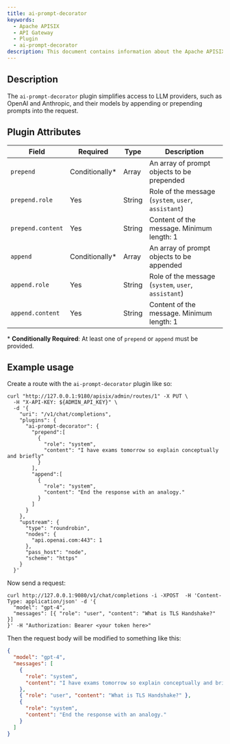```yaml
---
title: ai-prompt-decorator
keywords:
  - Apache APISIX
  - API Gateway
  - Plugin
  - ai-prompt-decorator
description: This document contains information about the Apache APISIX ai-prompt-decorator Plugin.
---
```


<!--
#
# Licensed to the Apache Software Foundation (ASF) under one or more
# contributor license agreements.  See the NOTICE file distributed with
# this work for additional information regarding copyright ownership.
# The ASF licenses this file to You under the Apache License, Version 2.0
# (the "License"); you may not use this file except in compliance with
# the License.  You may obtain a copy of the License at
#
#     http://www.apache.org/licenses/LICENSE-2.0
#
# Unless required by applicable law or agreed to in writing, software
# distributed under the License is distributed on an "AS IS" BASIS,
# WITHOUT WARRANTIES OR CONDITIONS OF ANY KIND, either express or implied.
# See the License for the specific language governing permissions and
# limitations under the License.
#
-->

## Description

The `ai-prompt-decorator` plugin simplifies access to LLM providers, such as OpenAI and Anthropic, and their models by appending or prepending prompts into the request.

## Plugin Attributes

| **Field**         | **Required**    | **Type** | **Description**                                     |
| ----------------- | --------------- | -------- | --------------------------------------------------- |
| `prepend`         | Conditionally\* | Array    | An array of prompt objects to be prepended          |
| `prepend.role`    | Yes             | String   | Role of the message (`system`, `user`, `assistant`) |
| `prepend.content` | Yes             | String   | Content of the message. Minimum length: 1           |
| `append`          | Conditionally\* | Array    | An array of prompt objects to be appended           |
| `append.role`     | Yes             | String   | Role of the message (`system`, `user`, `assistant`) |
| `append.content`  | Yes             | String   | Content of the message. Minimum length: 1           |

\* **Conditionally Required**: At least one of `prepend` or `append` must be provided.

## Example usage

Create a route with the `ai-prompt-decorator` plugin like so:

```shell
curl "http://127.0.0.1:9180/apisix/admin/routes/1" -X PUT \
  -H "X-API-KEY: ${ADMIN_API_KEY}" \
  -d '{
    "uri": "/v1/chat/completions",
    "plugins": {
      "ai-prompt-decorator": {
        "prepend":[
          {
            "role": "system",
            "content": "I have exams tomorrow so explain conceptually and briefly"
          }
        ],
        "append":[
          {
            "role": "system",
            "content": "End the response with an analogy."
          }
        ]
      }
    },
    "upstream": {
      "type": "roundrobin",
      "nodes": {
        "api.openai.com:443": 1
      },
      "pass_host": "node",
      "scheme": "https"
    }
  }'
```

Now send a request:

```shell
curl http://127.0.0.1:9080/v1/chat/completions -i -XPOST  -H 'Content-Type: application/json' -d '{
  "model": "gpt-4",
  "messages": [{ "role": "user", "content": "What is TLS Handshake?" }]
}' -H "Authorization: Bearer <your token here>"
```

Then the request body will be modified to something like this:

```json
{
  "model": "gpt-4",
  "messages": [
    {
      "role": "system",
      "content": "I have exams tomorrow so explain conceptually and briefly"
    },
    { "role": "user", "content": "What is TLS Handshake?" },
    {
      "role": "system",
      "content": "End the response with an analogy."
    }
  ]
}
```
